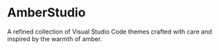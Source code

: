 # AmberStudio
A refined collection of Visual Studio Code themes crafted with care and inspired by the warmth of amber.
